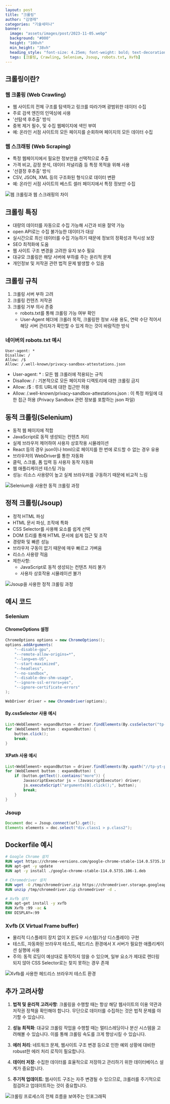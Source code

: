 ```yaml
---
layout: post  
title: "크롤링"
author: "김영래"
categories: "기술세미나"
banner:
  image: "assets/images/post/2023-11-05.webp"
  background: "#000"
  height: "100vh"
  min_height: "38vh"
  heading_style: "font-size: 4.25em; font-weight: bold; text-decoration: underline"
  tags: [크롤링, Crawling, Selenium, Jsoup, robots.txt, Xvfb]
---
```


## 크롤링이란?

### 웹 크롤링 (Web Crawling)

- 웹 사이트의 전체 구조를 탐색하고 링크를 따라가며 광범위한 데이터 수집
- 주로 검색 엔진의 인덱싱에 사용
- '선탐색 후추출' 방식
- 중복 제거 필수, 및 수집 웹페이지에 색인 부여
- 예: 온라인 서점 사이트의 모든 페이지를 순회하며 페이지의 모든 데이터 수집

### 웹 스크래핑 (Web Scraping)

- 특정 웹페이지에서 필요한 정보만을 선택적으로 추출
- 가격 비교, 감정 분석, 데이터 저널리즘 등 특정 목적을 위해 사용
- '선결정 후추출' 방식
- CSV, JSON, XML 등의 구조화된 형식으로 데이터 변환
- 예: 온라인 서점 사이트의 베스트 셀러 페이지에서 특정 정보만 수집

![웹 크롤링과 웹 스크래핑의 차이](https://github.com/Kernel360/blog-image/blob/main/2024/1107/img-crawling1.jpg)

## 크롤링 특징

- 대량의 데이터를 자동으로 수집 가능해 시간과 비용 절약 가능
- open API로는 수집 불가능한 데이터가 대상
- 실시간으로 최신 데이터를 수집 가능하기 때문에 정보의 정확성과 적시성 보장
- SEO 최적화에 도움
- 웹 사이트 구조 변경을 고려한 유지 보수 필요
- 대규모 크롤링은 해당 서버에 부하를 주는 윤리적 문제
- 개인정보 및 저작권 관련 법적 문제 발생할 수 있음

## 크롤링 규칙

1. 크롤링 서버 부하 고려
2. 크롤링 컨텐츠 저작권
3. 크롤링 거부 의사 존중
   - robots.txt를 통해 크롤링 가능 여부 확인
   - User-Agent 헤더에 크롤러 목적, 크롤링한 정보 사용 용도, 연락 수단 적어서 해당 서버 관리자가 확인할 수 있게 하는 것이 바람직한 방식

### 네이버의 robots.txt 예시

```
User-agent: *
Disallow: /
Allow: /$
Allow: /.well-known/privacy-sandbox-attestations.json
```

- User-agent: * : 모든 웹 크롤러에 적용되는 규칙
- Disallow: / : 기본적으로 모든 페이지와 디렉토리에 대한 크롤링 금지
- Allow: /$ : 루트 URL에 대한 접근만 허용
- Allow: /.well-known/privacy-sandbox-attestations.json : 이 특정 파일에 대한 접근 허용 (Privacy Sandbox 관련 정보를 포함하는 json 파일)

## 동적 크롤링(Selenium)

- 동적 웹 페이지에 적합
- JavaScript로 동적 생성되는 컨텐츠 처리
- 실제 브라우저 제어하여 사용자 상호작용 시뮬레이션
- React 등의 경우 json이나 html으로 페이지를 한 번에 로드할 수 없는 경우 유용
- 브라우저의 WebDriver를 통한 자동화
- 클릭, 스크롤, 폼 입력 등 사용자 동작 자동화
- 웹 애플리케이션 테스팅 가능
- 성능: 리소스 사용량이 높고 실제 브라우저를 구동하기 때문에 비교적 느림

![Selenium을 사용한 동적 크롤링 과정](https://github.com/Kernel360/blog-image/blob/main/2024/1107/img-crawling2.jpg)

## 정적 크롤링(Jsoup)

- 정적 HTML 파싱
- HTML 문서 파싱, 조작에 특화
- CSS Selector를 사용해 요소를 쉽게 선택
- DOM 트리를 통해 HTML 문서에 쉽게 접근 및 조작
- 경량화 및 빠른 성능
- 브라우저 구동이 없기 때문에 매우 빠르고 가벼움
- 리소스 사용량 적음
- 제한사항:
  - JavaScript로 동적 생성되는 컨텐츠 처리 불가
  - 사용자 상호작용 시뮬레이션 불가

![Jsoup을 사용한 정적 크롤링 과정](https://github.com/Kernel360/blog-image/blob/main/2024/1107/img-crawling3.jpg)

## 예시 코드

### Selenium

#### ChromeOptions 설정

```java
ChromeOptions options = new ChromeOptions();
options.addArguments(
    "--disable-gpu",
    "--remote-allow-origins=*",
    "--lang=en-US",
    "--start-maximized",
    "--headless",
    "--no-sandbox",
    "--disable-dev-shm-usage",
    "--ignore-ssl-errors=yes",
    "--ignore-certificate-errors"
);

WebDriver driver = new ChromeDriver(options);
```

#### By.cssSelector 사용 예시

```java
List<WebElement> expandButton = driver.findElements(By.cssSelector("tp-yt-paper-button#expand"));
for (WebElement button : expandButton) {
    button.click();
    break;
}
```

#### XPath 사용 예시

```java
List<WebElement> expandButton = driver.findElements(By.xpath("//tp-yt-paper-button[@id='expand']"));
for (WebElement button : expandButton) {
    if (button.getText().contains("more")) {
        JavascriptExecutor js = (JavascriptExecutor) driver;
        js.executeScript("arguments[0].click();", button);
        break;
    }
}
```

### Jsoup

```java
Document doc = Jsoup.connect(url).get();
Elements elements = doc.select("div.class1 > p.class2");
```

## Dockerfile 예시

```dockerfile
# Google Chrome 설치
RUN wget https://chrome-versions.com/google-chrome-stable-114.0.5735.106-1.deb
RUN apt-get -y update
RUN apt -y install ./google-chrome-stable-114.0.5735.106-1.deb

# Chromedriver 설치
RUN wget -O /tmp/chromedriver.zip https://chromedriver.storage.googleapis.com/`curl -sS chromedriver.storage.googleapis.com/LATEST_RELEASE_114`/chromedriver_linux64.zip
RUN unzip /tmp/chromedriver.zip chromedriver -d .

# Xvfb 설치
RUN apt-get install -y xvfb
RUN Xvfb :99 -ac &
ENV DISPLAY=:99
```

### Xvfb (X Virtual Frame buffer)

- 물리적 디스플레이 장치 없이 X 윈도우 시스템(가상 디스플레이) 구현
- 테스트, 자동화된 브라우저 테스트, 헤드리스 환경에서 X 서버가 필요한 애플리케이션 실행에 사용
- 주의: 동적 로딩이 예상대로 동작하지 않을 수 있으며, 일부 요소가 제대로 렌더링 되지 않아 CSS Selector로는 찾지 못하는 경우 존재

![Xvfb를 사용한 헤드리스 브라우저 테스트 환경](https://github.com/Kernel360/blog-image/blob/main/2024/1107/img-crawling4.jpg)

## 추가 고려사항

1. **법적 및 윤리적 고려사항**: 크롤링을 수행할 때는 항상 해당 웹사이트의 이용 약관과 저작권 정책을 확인해야 합니다. 무단으로 데이터를 수집하는 것은 법적 문제를 야기할 수 있습니다.

2. **성능 최적화**: 대규모 크롤링 작업을 수행할 때는 멀티스레딩이나 분산 시스템을 고려해볼 수 있습니다. 이를 통해 크롤링 속도를 크게 향상시킬 수 있습니다.

3. **에러 처리**: 네트워크 문제, 웹사이트 구조 변경 등으로 인한 예외 상황에 대비한 robust한 에러 처리 로직이 필요합니다.

4. **데이터 저장**: 수집한 데이터를 효율적으로 저장하고 관리하기 위한 데이터베이스 설계가 중요합니다.

5. **주기적 업데이트**: 웹사이트 구조는 자주 변경될 수 있으므로, 크롤러를 주기적으로 점검하고 업데이트하는 것이 중요합니다.

![크롤링 프로세스의 전체 흐름을 보여주는 인포그래픽](https://github.com/Kernel360/blog-image/blob/main/2024/1107/img-crawling5.jpg)
